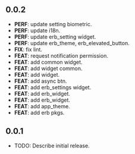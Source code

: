 ## 0.0.2

- **PERF**: update setting biometric.
- **PERF**: update i18n.
- **PERF**: update erb_setting widget.
- **PERF**: update erb_theme, erb_elevated_button.
- **FIX**: fix lint.
- **FEAT**: request notification permission.
- **FEAT**: add common widget.
- **FEAT**: add widget common.
- **FEAT**: add widget.
- **FEAT**: add async btn.
- **FEAT**: add erb_settings widget.
- **FEAT**: add erb_widget.
- **FEAT**: add erb_widget.
- **FEAT**: add app_theme.
- **FEAT**: add erb pkgs.

## 0.0.1

- TODO: Describe initial release.
